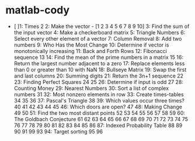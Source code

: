 # matlab-cody
- [ ]1: Times 2
2: Make the vector - [1 2 3 4 5 6 7 8 9 10]
3: Find the sum of the input vector
4: Make a checkerboard matrix
5: Triangle Numbers
6: Select every other element of a vector
7: Column Removal
8: Add two numbers
9: Who Has the Most Change
10: Determine if vector is monotonically increasing
11: Back and Forth Rows
12: Fibonacci sequence
13
14: Find the mean of the prime numbers in a matrix
15
16: Return the largest number adjacent to a zero
17: Replace elements less than 0 or greater than 10 with NaN
18: Bullseye Matrix
19: Swap the first and last columns
20: Summing digits
21: Return the 3n+1 sequence
22
23: Finding Perfect Squares
24
25
26: Determine if input is odd
27
28: Counting Money
29: Nearest Numbers
30: Sort a list of complex numbers
31
32: Most nonzero elements in row
33: Create times-tables
34
35
 36
 37: Pascal's Triangle
 38
 39: Which values occur three times?
 40
 41
 42
 43
 44
 45
 46: Which doors are open?
 47
 48: Making Change
 49
 50
 51: Find the two most distant points
 52
 53
 54
 55
 56
 57
 58
 59
 60: The Goldbach Conjecture
 61
 62
 63
 64
 65
 66
 67
 68
 69
 70
 71
 72
 73
 74
 75
 76
 77
 78
 79
 80
 81
 82
 83
 84
 85
 86
 87: Indexed Probability Table
 88
 89
 90
 91
 99
 93
 94: Target sorting
 95
 96
